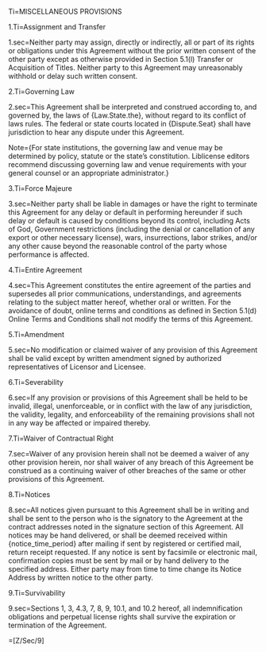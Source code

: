 Ti=MISCELLANEOUS PROVISIONS

1.Ti=Assignment and Transfer

1.sec=Neither party may assign, directly or indirectly, all or part of its rights or obligations under this Agreement without the prior written consent of the other party except as otherwise provided in Section 5.1(l) Transfer or Acquisition of Titles. Neither party to this Agreement may unreasonably withhold or delay such written consent.

2.Ti=Governing Law

2.sec=This Agreement shall be interpreted and construed according to, and governed by, the laws of {Law.State.the}, without regard to its conflict of laws rules. The federal or state courts located in {Dispute.Seat} shall have jurisdiction to hear any dispute under this Agreement.

Note={For state institutions, the governing law and venue may be determined by policy, statute or the state’s constitution. Liblicense editors recommend discussing governing law and venue requirements with your general counsel or an appropriate administrator.}

3.Ti=Force Majeure

3.sec=Neither party shall be liable in damages or have the right to terminate this Agreement for any delay or default in performing hereunder if such delay or default is caused by conditions beyond its control, including Acts of God, Government restrictions (including the denial or cancellation of any export or other necessary license), wars, insurrections, labor strikes, and/or any other cause beyond the reasonable control of the party whose performance is affected.

4.Ti=Entire Agreement

4.sec=This Agreement constitutes the entire agreement of the parties and supersedes all prior communications, understandings, and agreements relating to the subject matter hereof, whether oral or written. For the avoidance of doubt, online terms and conditions as defined in Section 5.1(d) Online Terms and Conditions shall not modify the terms of this Agreement.

5.Ti=Amendment

5.sec=No modification or claimed waiver of any provision of this Agreement shall be valid except by written amendment signed by authorized representatives of Licensor and Licensee.

6.Ti=Severability

6.sec=If any provision or provisions of this Agreement shall be held to be invalid, illegal, unenforceable, or in conflict with the law of any jurisdiction, the validity, legality, and enforceability of the remaining provisions shall not in any way be affected or impaired thereby.

7.Ti=Waiver of Contractual Right

7.sec=Waiver of any provision herein shall not be deemed a waiver of any other provision herein, nor shall waiver of any breach of this Agreement be construed as a continuing waiver of other breaches of the same or other provisions of this Agreement.

8.Ti=Notices

8.sec=All notices given pursuant to this Agreement shall be in writing and shall be sent to the person who is the signatory to the Agreement at the contract addresses noted in the signature section of this Agreement. All notices may be hand delivered, or shall be deemed received within {notice_time_period} after mailing if sent by registered or certified mail, return receipt requested. If any notice is sent by facsimile or electronic mail, confirmation copies must be sent by mail or by hand delivery to the specified address. Either party may from time to time change its Notice Address by written notice to the other party.

9.Ti=Survivability

9.sec=Sections 1, 3, 4.3, 7, 8, 9, 10.1, and 10.2 hereof, all indemnification obligations and perpetual license rights shall survive the expiration or termination of the Agreement.

=[Z/Sec/9]
